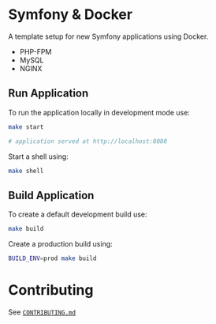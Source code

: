 # Symfony & Docker

A template setup for new Symfony applications using Docker.

- PHP-FPM
- MySQL
- NGINX

## Run Application

To run the application locally in development mode use:

```bash
make start

# application served at http://localhost:8080
```

Start a shell using:

```bash
make shell
```

## Build Application

To create a default development build use:

```bash
make build
```

Create a production build using:

```bash
BUILD_ENV=prod make build
```

# Contributing

See [`CONTRIBUTING.md`](CONTRIBUTING.md)
